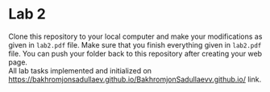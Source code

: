 # Lab 2

Clone this repository to your local computer and make your modifications as given in `lab2.pdf` file. Make sure that you finish everything given in `lab2.pdf` file. You can push your folder back to this repository after creating your web page.<br/>
All lab tasks implemented and initialized on https://bakhromjonsadullaev.github.io/BakhromjonSadullaevv.github.io/ link.
